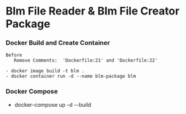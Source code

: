 # Blm File Reader &amp; Blm File Creator Package


### Docker Build and Create Container
```
Before
   Remove Comments:  'Dockerfile:21' and 'Dockerfile:22'

- docker image build -t blm .
- docker container run -d --name blm-package blm
```
### **Docker Compose**
- docker-compose up -d --build


